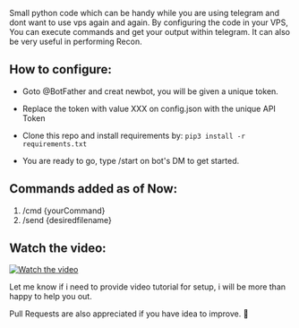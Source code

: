 Small python code which can be handy while you are using telegram and dont want to use vps again and again.
By configuring the code in your VPS,
You can execute commands and get your output within telegram.
It can also be very useful in performing Recon.

## How to configure:

- Goto @BotFather and creat newbot, you will be given a unique token.

- Replace the token with value XXX on config.json with the unique API Token

- Clone this repo and install requirements by: `pip3 install -r requirements.txt`

- You are ready to go, type /start on bot's DM to get started.

## Commands added as of Now:

1. /cmd {yourCommand}
2. /send {desiredfilename}

## Watch the video:
[![Watch the video](https://i.imgur.com/yotnyJZ.jpeg)](https://youtu.be/cpdY3bkFBuY)

Let me know if i need to provide video tutorial for setup, i will be more than happy to help you out.

Pull Requests are also appreciated if you have idea to improve. 🙂
